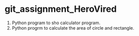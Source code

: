 # git_assignment_HeroVired

1. Python program to sho calculator program.
2. Python progrm to calculate the area of circle and rectangle.

